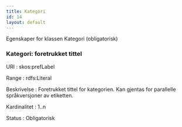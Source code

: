 ```yaml
---
title: Kategori
id: 14
layout: default
---
```


Egenskaper for klassen Kategori (obligatorisk)

### Kategori: foretrukket tittel
URI
: skos:prefLabel

Range
: rdfs:Literal

Beskrivelse
: Foretrukket tittel for kategorien. Kan gjentas for parallelle språkversjoner av etiketten.

Kardinalitet
: 1..n

Status
: Obligatorisk
